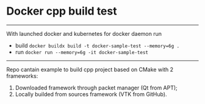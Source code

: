 # Docker cpp build test  

---

With launched docker and kubernetes for docker daemon run  
- build `docker buildx build -t docker-sample-test --memory=6g .`  
- run `docker run --memory=6g -it docker-sample-test`  

---

Repo cantain example to build cpp project based on CMake with 2 frameworks:  
1. Downloaded framework through packet manager (Qt from APT);
2. Locally builded from sources framework (VTK from GitHub).
